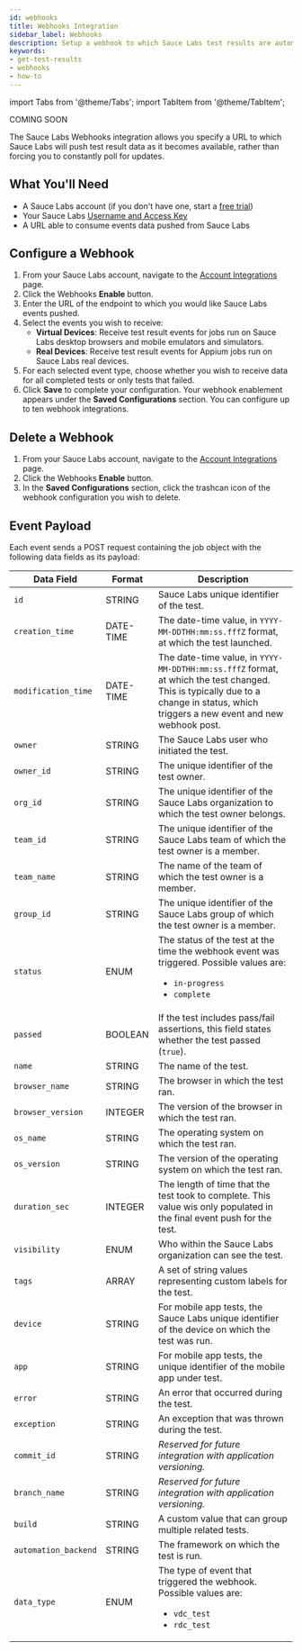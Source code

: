 ```yaml
---
id: webhooks
title: Webhooks Integration
sidebar_label: Webhooks
description: Setup a webhook to which Sauce Labs test results are automatically pushed.
keywords:
- get-test-results
- webhooks
- how-to
---
```


import Tabs from '@theme/Tabs';
import TabItem from '@theme/TabItem';

<p><span className="sauceDBlue">COMING SOON</span></p>

The Sauce Labs Webhooks integration allows you specify a URL to which Sauce Labs will push test result data as it becomes available, rather than forcing you to constantly poll for updates.

## What You'll Need

* A Sauce Labs account (if you don't have one, start a [free trial](https://saucelabs.com/sign-up))
* Your Sauce Labs [Username and Access Key](https://app.saucelabs.com/user-settings)
* A URL able to consume events data pushed from Sauce Labs


## Configure a Webhook

1. From your Sauce Labs account, navigate to the [Account Integrations](https://app.staging.saucelabs.net/integrations) page.
1. Click the Webhooks **Enable** button.
1. Enter the URL of the endpoint to which you would like Sauce Labs events pushed.
1. Select the events you wish to receive:
    * **Virtual Devices**: Receive test result events for jobs run on Sauce Labs desktop browsers and mobile emulators and simulators.
    * **Real Devices**: Receive test result events for Appium jobs run on Sauce Labs real devices.
1. For each selected event type, choose whether you wish to receive data for all completed tests or only tests that failed.
1. Click **Save** to complete your configuration. Your webhook enablement appears under the **Saved Configurations** section. You can configure up to ten webhook integrations.

## Delete a Webhook

1. From your Sauce Labs account, navigate to the [Account Integrations](https://app.staging.saucelabs.net/integrations) page.
1. Click the Webhooks **Enable** button.
1. In the **Saved Configurations** section, click the trashcan icon of the webhook configuration you wish to delete.



## Event Payload

Each event sends a POST request containing the job object with the following data fields as its payload:

|Data Field|Format|Description|
|---|---|---|
|`id` | STRING | Sauce Labs unique identifier of the test.|
|`creation_time` | DATE-TIME | The date-time value, in `YYYY-MM-DDTHH:mm:ss.fffZ` format, at which the test launched.|
|`modification_time` | DATE-TIME | The date-time value, in `YYYY-MM-DDTHH:mm:ss.fffZ` format, at which the test changed. This is typically due to a change in status, which triggers a new event and new webhook post.|
|`owner` | STRING | The Sauce Labs user who initiated the test.|
|`owner_id` | STRING | The unique identifier of the test owner.|
|`org_id` | STRING | The unique identifier of the Sauce Labs organization to which the test owner belongs.|
|`team_id` | STRING | The unique identifier of the Sauce Labs team of which the test owner is a member.|
|`team_name` | STRING | The name of the team of which the test owner is a member.|
|`group_id` | STRING | The unique identifier of the Sauce Labs group of which the test owner is a member.|
|`status` | ENUM | The status of the test at the time the webhook event was triggered. Possible values are:<br/><ul><li>`in-progress`</li><li>`complete`</li></ul>|
|`passed` | BOOLEAN | If the test includes pass/fail assertions, this field states whether the test passed (`true`).|
|`name` | STRING | The name of the test.|
|`browser_name` | STRING | The browser in which the test ran.|
|`browser_version` | INTEGER | The version of the browser in which the test ran.|
|`os_name` | STRING | The operating system on which the test ran.|
|`os_version` | STRING | The version of the operating system on which the test ran.|
|`duration_sec`| INTEGER | The length of time that the test took to complete. This value wis only populated in the final event push for the test.|
|`visibility`| ENUM | Who within the Sauce Labs organization can see the test.|
|`tags`| ARRAY | A set of string values representing custom labels for the test.|
|`device` | STRING | For mobile app tests, the Sauce Labs unique identifier of the device on which the test was run. |
|`app` | STRING | For mobile app tests, the unique identifier of the mobile app under test.|
|`error`| STRING | An error that occurred during the test.|
|`exception`| STRING | An exception that was thrown during the test.|
|`commit_id` | STRING | _Reserved for future integration with application versioning._ |
|`branch_name` | STRING | _Reserved for future integration with application versioning._ |
|`build` | STRING | A custom value that can group multiple related tests.|
|`automation_backend` | STRING | The framework on which the test is run.|
|`data_type` | ENUM | The type of event that triggered the webhook. Possible values are: <br/><ul><li>`vdc_test`</li><li>`rdc_test`</li></ul>|
